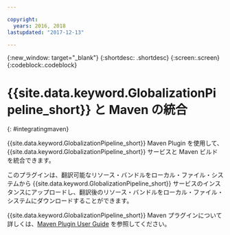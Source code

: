 ```yaml
---

copyright:
  years: 2016, 2018
lastupdated: "2017-12-13"

---
```


{:new_window: target="_blank"}
{:shortdesc: .shortdesc}
{:screen:.screen}
{:codeblock:.codeblock}

# {{site.data.keyword.GlobalizationPipeline_short}} と Maven の統合
{: #integratingmaven}


{{site.data.keyword.GlobalizationPipeline_short}} Maven Plugin を使用して、{{site.data.keyword.GlobalizationPipeline_short}} サービスと Maven ビルドを統合できます。

このプラグインは、翻訳可能なリソース・バンドルをローカル・ファイル・システムから {{site.data.keyword.GlobalizationPipeline_short}} サービスのインスタンスにアップロードし、翻訳後のリソース・バンドルをローカル・ファイル・システムにダウンロードすることができます。 

{{site.data.keyword.GlobalizationPipeline_short}} Maven プラグインについて詳しくは、[Maven Plugin User Guide](https://github.com/IBM-Cloud/gp-java-tools/blob/master/gp-maven-plugin/README.md) を参照してください。
